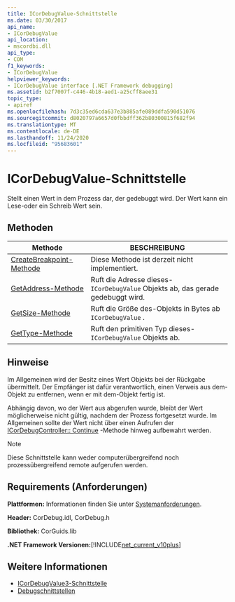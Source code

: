 ```yaml
---
title: ICorDebugValue-Schnittstelle
ms.date: 03/30/2017
api_name:
- ICorDebugValue
api_location:
- mscordbi.dll
api_type:
- COM
f1_keywords:
- ICorDebugValue
helpviewer_keywords:
- ICorDebugValue interface [.NET Framework debugging]
ms.assetid: b2f7007f-c446-4b18-aed1-a25cff8aee31
topic_type:
- apiref
ms.openlocfilehash: 7d3c35ed6cda637e3b885afe089ddfa590d51076
ms.sourcegitcommit: d8020797a6657d0fbbdff362b80300815f682f94
ms.translationtype: MT
ms.contentlocale: de-DE
ms.lasthandoff: 11/24/2020
ms.locfileid: "95683601"
---
```

# <a name="icordebugvalue-interface"></a>ICorDebugValue-Schnittstelle

Stellt einen Wert in dem Prozess dar, der gedebuggt wird. Der Wert kann ein Lese-oder ein Schreib Wert sein.  
  
## <a name="methods"></a>Methoden  
  
|Methode|BESCHREIBUNG|  
|------------|-----------------|  
|[CreateBreakpoint-Methode](icordebugvalue-createbreakpoint-method.md)|Diese Methode ist derzeit nicht implementiert.|  
|[GetAddress-Methode](icordebugvalue-getaddress-method.md)|Ruft die Adresse dieses- `ICorDebugValue` Objekts ab, das gerade gedebuggt wird.|  
|[GetSize-Methode](icordebugvalue-getsize-method.md)|Ruft die Größe des-Objekts in Bytes ab `ICorDebugValue` .|  
|[GetType-Methode](icordebugvalue-gettype-method.md)|Ruft den primitiven Typ dieses- `ICorDebugValue` Objekts ab.|  
  
## <a name="remarks"></a>Hinweise  

 Im Allgemeinen wird der Besitz eines Wert Objekts bei der Rückgabe übermittelt. Der Empfänger ist dafür verantwortlich, einen Verweis aus dem-Objekt zu entfernen, wenn er mit dem-Objekt fertig ist.  
  
 Abhängig davon, wo der Wert aus abgerufen wurde, bleibt der Wert möglicherweise nicht gültig, nachdem der Prozess fortgesetzt wurde. Im Allgemeinen sollte der Wert nicht über einen Aufrufen der [ICorDebugController:: Continue](icordebugcontroller-continue-method.md) -Methode hinweg aufbewahrt werden.  
  
> [!NOTE]
> Diese Schnittstelle kann weder computerübergreifend noch prozessübergreifend remote aufgerufen werden.  
  
## <a name="requirements"></a>Requirements (Anforderungen)  

 **Plattformen:** Informationen finden Sie unter [Systemanforderungen](../../get-started/system-requirements.md).  
  
 **Header:** CorDebug.idl, CorDebug.h  
  
 **Bibliothek:** CorGuids.lib  
  
 **.NET Framework Versionen:**[!INCLUDE[net_current_v10plus](../../../../includes/net-current-v10plus-md.md)]  
  
## <a name="see-also"></a>Weitere Informationen

- [ICorDebugValue3-Schnittstelle](icordebugvalue3-interface.md)
- [Debugschnittstellen](debugging-interfaces.md)
